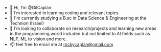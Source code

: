 - 👋 Hi, I’m @GilCaplan
- 👀 I’m interested in learning coding and relevant topics
- 🌱 I'm currently studying a B.sc in Data Science & Engineering at the Technion (Israel)
- 💞️ I’m looking to collaborate on research/projects and learning new areas in the programming world included but not limited to AI fields such as NLP, ML to vision and more.
- 📫 feel free to email me at rockycaplan@gmail.com

<!---
GilCaplan/GilCaplan is a ✨ special ✨ repository because its `README.md` (this file) appears on your GitHub profile.
You can click the Preview link to take a look at your changes.
--->
